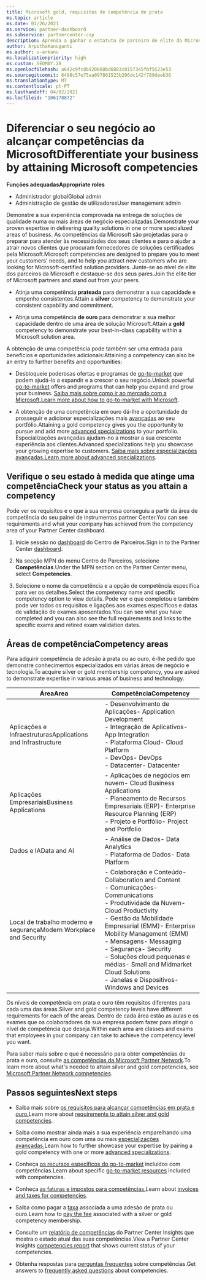 ```yaml
---
title: Microsoft gold, requisitos de competência de prata
ms.topic: article
ms.date: 01/26/2021
ms.service: partner-dashboard
ms.subservice: partnercenter-csp
description: Aprenda a ganhar o estatuto de parceiro de elite da Microsoft e atraia novos clientes cumprindo os requisitos de competência para ganhar níveis de adesão de ouro e prata.
author: ArpithaKanuganti
ms.author: v-arkanu
ms.localizationpriority: high
ms.custom: SEOMAY.20
ms.openlocfilehash: a642c9fc8b920668bd6883c01573e5fbf5523e53
ms.sourcegitcommit: 6498c57e75aa097861523b206dc142f789deeb36
ms.translationtype: MT
ms.contentlocale: pt-PT
ms.lasthandoff: 04/02/2021
ms.locfileid: "106178872"
---
```

# <a name="differentiate-your-business-by-attaining-microsoft-competencies"></a><span data-ttu-id="e7e93-103">Diferenciar o seu negócio ao alcançar competências da Microsoft</span><span class="sxs-lookup"><span data-stu-id="e7e93-103">Differentiate your business by attaining Microsoft competencies</span></span>

<span data-ttu-id="e7e93-104">**Funções adequadas**</span><span class="sxs-lookup"><span data-stu-id="e7e93-104">**Appropriate roles**</span></span>

- <span data-ttu-id="e7e93-105">Administrador global</span><span class="sxs-lookup"><span data-stu-id="e7e93-105">Global admin</span></span>
- <span data-ttu-id="e7e93-106">Administração de gestão de utilizadores</span><span class="sxs-lookup"><span data-stu-id="e7e93-106">User management admin</span></span>

<span data-ttu-id="e7e93-107">Demonstre a sua experiência comprovada na entrega de soluções de qualidade numa ou mais áreas de negócio especializadas.</span><span class="sxs-lookup"><span data-stu-id="e7e93-107">Demonstrate your proven expertise in delivering quality solutions in one or more specialized areas of business.</span></span> <span data-ttu-id="e7e93-108">As competências da Microsoft são projetadas para o preparar para atender às necessidades dos seus clientes e para o ajudar a atrair novos clientes que procuram fornecedores de soluções certificados pela Microsoft.</span><span class="sxs-lookup"><span data-stu-id="e7e93-108">Microsoft competencies are designed to prepare you to meet your customers' needs, and to help you attract new customers who are looking for Microsoft-certified solution providers.</span></span> <span data-ttu-id="e7e93-109">Junte-se ao nível de elite dos parceiros da Microsoft e destaque-se dos seus pares.</span><span class="sxs-lookup"><span data-stu-id="e7e93-109">Join the elite tier of Microsoft partners and stand out from your peers.</span></span>

- <span data-ttu-id="e7e93-110">Atinja uma competência **prateada** para demonstrar a sua capacidade e empenho consistentes.</span><span class="sxs-lookup"><span data-stu-id="e7e93-110">Attain a **silver** competency to demonstrate your consistent capability and commitment.</span></span>

- <span data-ttu-id="e7e93-111">Atinja uma competência **de ouro** para demonstrar a sua melhor capacidade dentro de uma área de solução Microsoft.</span><span class="sxs-lookup"><span data-stu-id="e7e93-111">Attain a **gold** competency to demonstrate your best-in-class capability within a Microsoft solution area.</span></span>

<span data-ttu-id="e7e93-112">A obtenção de uma competência pode também ser uma entrada para benefícios e oportunidades adicionais:</span><span class="sxs-lookup"><span data-stu-id="e7e93-112">Attaining a competency can also be an entry to further benefits and opportunities:</span></span>

- <span data-ttu-id="e7e93-113">Desbloqueie poderosas ofertas e programas de [go-to-market](mpn-learn-about-go-to-market-benefits.md) que podem ajudá-lo a expandir e a crescer o seu negócio.</span><span class="sxs-lookup"><span data-stu-id="e7e93-113">Unlock powerful [go-to-market](mpn-learn-about-go-to-market-benefits.md) offers and programs that can help you expand and grow your business.</span></span> <span data-ttu-id="e7e93-114">[Saiba mais sobre como ir ao mercado com a Microsoft.](https://partner.microsoft.com/solutions/go-to-market)</span><span class="sxs-lookup"><span data-stu-id="e7e93-114">[Learn more about how to go-to-market with Microsoft](https://partner.microsoft.com/solutions/go-to-market).</span></span>

- <span data-ttu-id="e7e93-115">A obtenção de uma competência em ouro dá-lhe a oportunidade de prosseguir e adicionar especializações mais [avançadas](advanced-specializations.md) ao seu portfólio.</span><span class="sxs-lookup"><span data-stu-id="e7e93-115">Attaining a gold competency gives you the opportunity to pursue and add more [advanced specializations](advanced-specializations.md) to your portfolio.</span></span> <span data-ttu-id="e7e93-116">Especializações avançadas ajudam-no a mostrar a sua crescente experiência aos clientes.</span><span class="sxs-lookup"><span data-stu-id="e7e93-116">Advanced specializations help you showcase your growing expertise to customers.</span></span> <span data-ttu-id="e7e93-117">[Saiba mais sobre especializações avançadas.](https://partner.microsoft.com/membership/advanced-specialization)</span><span class="sxs-lookup"><span data-stu-id="e7e93-117">[Learn more about advanced specializations](https://partner.microsoft.com/membership/advanced-specialization).</span></span>

## <a name="check-your-status-as-you-attain-a-competency"></a><span data-ttu-id="e7e93-118">Verifique o seu estado à medida que atinge uma competência</span><span class="sxs-lookup"><span data-stu-id="e7e93-118">Check your status as you attain a competency</span></span>

<span data-ttu-id="e7e93-119">Pode ver os requisitos e o que a sua empresa conseguiu a partir da área de competência do seu painel de instrumentos partner Center.</span><span class="sxs-lookup"><span data-stu-id="e7e93-119">You can see requirements and what your company has achieved from the competency area of your Partner Center dashboard.</span></span>

1. <span data-ttu-id="e7e93-120">Inicie sessão no [dashboard](https://partner.microsoft.com/dashboard/home) do Centro de Parceiros.</span><span class="sxs-lookup"><span data-stu-id="e7e93-120">Sign in to the Partner Center [dashboard](https://partner.microsoft.com/dashboard/home).</span></span>

2. <span data-ttu-id="e7e93-121">Na secção MPN do menu Centro de Parceiros, selecione **Competências**.</span><span class="sxs-lookup"><span data-stu-id="e7e93-121">Under the MPN section on the Partner Center menu, select **Competencies**.</span></span>

3. <span data-ttu-id="e7e93-122">Selecione o nome da competência e a opção de competência específica para ver os detalhes.</span><span class="sxs-lookup"><span data-stu-id="e7e93-122">Select the competency name and specific competency option to view details.</span></span> <span data-ttu-id="e7e93-123">Pode ver o que completou e também pode ver todos os requisitos e ligações aos exames específicos e datas de validação de exames aposentados.</span><span class="sxs-lookup"><span data-stu-id="e7e93-123">You can see what you have completed and you can also see the full requirements and links to the specific exams and retired exam validation dates.</span></span>

## <a name="competency-areas"></a><span data-ttu-id="e7e93-124">Áreas de competência</span><span class="sxs-lookup"><span data-stu-id="e7e93-124">Competency areas</span></span>

<span data-ttu-id="e7e93-125">Para adquirir competência de adesão à prata ou ao ouro, é-lhe pedido que demonstre conhecimentos especializados em várias áreas de negócio e tecnologia.</span><span class="sxs-lookup"><span data-stu-id="e7e93-125">To acquire silver or gold membership competency, you are asked to demonstrate expertise in various areas of business and technology.</span></span>

|<span data-ttu-id="e7e93-126">**Área**</span><span class="sxs-lookup"><span data-stu-id="e7e93-126">**Area**</span></span>            |<span data-ttu-id="e7e93-127">**Competência**</span><span class="sxs-lookup"><span data-stu-id="e7e93-127">**Competency**</span></span>                    |
|--------------------|--------------------------------|
|<span data-ttu-id="e7e93-128">Aplicações e Infraestruturas</span><span class="sxs-lookup"><span data-stu-id="e7e93-128">Applications and Infrastructure</span></span>| <span data-ttu-id="e7e93-129">- Desenvolvimento de Aplicações</span><span class="sxs-lookup"><span data-stu-id="e7e93-129">- Application Development</span></span><br/> <span data-ttu-id="e7e93-130">- Integração de Aplicativos</span><span class="sxs-lookup"><span data-stu-id="e7e93-130">- App Integration</span></span><br/> <span data-ttu-id="e7e93-131">- Plataforma Cloud</span><span class="sxs-lookup"><span data-stu-id="e7e93-131">- Cloud Platform</span></span><br/> <span data-ttu-id="e7e93-132">- DevOps</span><span class="sxs-lookup"><span data-stu-id="e7e93-132">- DevOps</span></span><br/> <span data-ttu-id="e7e93-133">- Datacenter</span><span class="sxs-lookup"><span data-stu-id="e7e93-133">- Datacenter</span></span> |
|<span data-ttu-id="e7e93-134">Aplicações Empresariais</span><span class="sxs-lookup"><span data-stu-id="e7e93-134">Business Applications</span></span> | <span data-ttu-id="e7e93-135">- Aplicações de negócios em nuvem</span><span class="sxs-lookup"><span data-stu-id="e7e93-135">- Cloud Business Applications</span></span></br> <span data-ttu-id="e7e93-136">- Planeamento de Recursos Empresariais (ERP)</span><span class="sxs-lookup"><span data-stu-id="e7e93-136">- Enterprise Resource Planning (ERP)</span></span></br> <span data-ttu-id="e7e93-137">- Projeto e Portfólio</span><span class="sxs-lookup"><span data-stu-id="e7e93-137">- Project and Portfolio</span></span> |
|<span data-ttu-id="e7e93-138">Dados e IA</span><span class="sxs-lookup"><span data-stu-id="e7e93-138">Data and AI</span></span>| <span data-ttu-id="e7e93-139">- Análise de Dados</span><span class="sxs-lookup"><span data-stu-id="e7e93-139">- Data Analytics</span></span><br/> <span data-ttu-id="e7e93-140">- Plataforma de Dados</span><span class="sxs-lookup"><span data-stu-id="e7e93-140">- Data Platform</span></span> |
|<span data-ttu-id="e7e93-141">Local de trabalho moderno e segurança</span><span class="sxs-lookup"><span data-stu-id="e7e93-141">Modern Workplace and Security</span></span> | <span data-ttu-id="e7e93-142">- Colaboração e Conteúdo</span><span class="sxs-lookup"><span data-stu-id="e7e93-142">- Collaboration and Content</span></span><br/> <span data-ttu-id="e7e93-143">- Comunicações</span><span class="sxs-lookup"><span data-stu-id="e7e93-143">- Communications</span></span><br/> <span data-ttu-id="e7e93-144">- Produtividade da Nuvem</span><span class="sxs-lookup"><span data-stu-id="e7e93-144">- Cloud Productivity</span></span><br/> <span data-ttu-id="e7e93-145">- Gestão da Mobilidade Empresarial (EMM)</span><span class="sxs-lookup"><span data-stu-id="e7e93-145">- Enterprise Mobility Management (EMM)</span></span><br/> <span data-ttu-id="e7e93-146">- Mensagens</span><span class="sxs-lookup"><span data-stu-id="e7e93-146">- Messaging</span></span><br/> <span data-ttu-id="e7e93-147">- Segurança</span><span class="sxs-lookup"><span data-stu-id="e7e93-147">- Security</span></span><br/> <span data-ttu-id="e7e93-148">- Soluções cloud pequenas e médias</span><span class="sxs-lookup"><span data-stu-id="e7e93-148">- Small and Midmarket Cloud Solutions</span></span><br/> <span data-ttu-id="e7e93-149">- Janelas e Dispositivos</span><span class="sxs-lookup"><span data-stu-id="e7e93-149">- Windows and Devices</span></span> |

<span data-ttu-id="e7e93-150">Os níveis de competência em prata e ouro têm requisitos diferentes para cada uma das áreas.</span><span class="sxs-lookup"><span data-stu-id="e7e93-150">Silver and gold competency levels have different requirements for each of the areas.</span></span> <span data-ttu-id="e7e93-151">Dentro de cada área estão as aulas e os exames que os colaboradores da sua empresa podem fazer para atingir o nível de competência que deseja.</span><span class="sxs-lookup"><span data-stu-id="e7e93-151">Within each area are classes and exams that employees in your company can take to achieve the competency level you want.</span></span> 

<span data-ttu-id="e7e93-152">Para saber mais sobre o que é necessário para obter competências de prata e ouro, consulte [as competências da Microsoft Partner Network](https://partner.microsoft.com/membership/competencies).</span><span class="sxs-lookup"><span data-stu-id="e7e93-152">To learn more about what's needed to attain silver and gold competencies, see [Microsoft Partner Network competencies](https://partner.microsoft.com/membership/competencies).</span></span>

## <a name="next-steps"></a><span data-ttu-id="e7e93-153">Passos seguintes</span><span class="sxs-lookup"><span data-stu-id="e7e93-153">Next steps</span></span>

- <span data-ttu-id="e7e93-154">Saiba mais sobre [os requisitos para alcançar competências em prata e ouro.](https://partner.microsoft.com/membership/competencies)</span><span class="sxs-lookup"><span data-stu-id="e7e93-154">Learn more about [requirements to attain silver and gold competencies](https://partner.microsoft.com/membership/competencies).</span></span>

- <span data-ttu-id="e7e93-155">Saiba como mostrar ainda mais a sua experiência emparelhando uma competência em ouro com uma ou mais [especializações avançadas.](advanced-specializations.md)</span><span class="sxs-lookup"><span data-stu-id="e7e93-155">Learn how to further showcase your expertise by pairing a gold competency with one or more [advanced specializations](advanced-specializations.md).</span></span>

- <span data-ttu-id="e7e93-156">Conheça [os recursos específicos do go-to-market](mpn-learn-about-go-to-market-benefits.md) incluídos com competências.</span><span class="sxs-lookup"><span data-stu-id="e7e93-156">Learn about specific [go-to-market resources](mpn-learn-about-go-to-market-benefits.md) included with competencies.</span></span>

- <span data-ttu-id="e7e93-157">Conheça [as faturas e impostos para competências.](mpn-view-print-maps-invoice.md)</span><span class="sxs-lookup"><span data-stu-id="e7e93-157">Learn about [invoices and taxes for competencies](mpn-view-print-maps-invoice.md).</span></span>

- <span data-ttu-id="e7e93-158">Saiba como pagar a [taxa](mpn-pay-fee-silver-gold-competency.md) associada a uma adesão de prata ou ouro.</span><span class="sxs-lookup"><span data-stu-id="e7e93-158">Learn how to [pay the fee](mpn-pay-fee-silver-gold-competency.md) associated with a silver or gold competency membership.</span></span>

- <span data-ttu-id="e7e93-159">Consulte um [relatório de competências](pci-competencies-report.md) do Partner Center Insights que mostra o estado atual das suas competências.</span><span class="sxs-lookup"><span data-stu-id="e7e93-159">View a Partner Center Insights [competencies report](pci-competencies-report.md) that shows current status of your competencies.</span></span>

- <span data-ttu-id="e7e93-160">Obtenha respostas para [perguntas frequentes](competencies-faq.md) sobre competências.</span><span class="sxs-lookup"><span data-stu-id="e7e93-160">Get answers to [frequently asked questions](competencies-faq.md) about competencies.</span></span>
